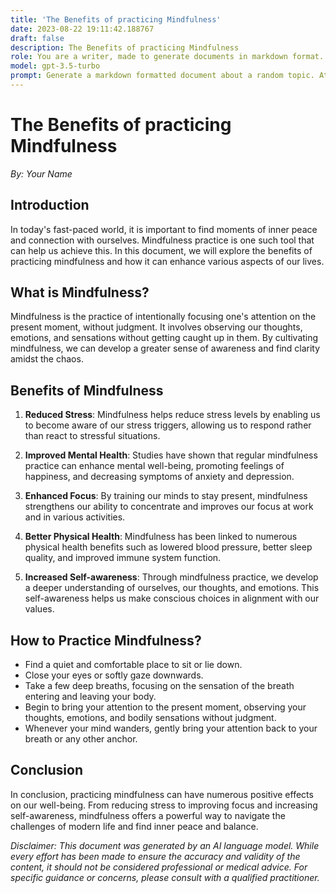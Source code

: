 ```yaml
---
title: 'The Benefits of practicing Mindfulness'
date: 2023-08-22 19:11:42.188767
draft: false
description: The Benefits of practicing Mindfulness
role: You are a writer, made to generate documents in markdown format. It is very important that all of the documents you generate are in valid markdown format.
model: gpt-3.5-turbo
prompt: Generate a markdown formatted document about a random topic. At the bottom, include a disclaimer explaining that the document was generated by you. The first line of the document should be the title. Make sure that the entire document is in proper markdown format, using a mix of various tags to make the document visually appealing.
---
```


# The Benefits of practicing Mindfulness

*By: Your Name*

## Introduction

In today's fast-paced world, it is important to find moments of inner peace and connection with ourselves. Mindfulness practice is one such tool that can help us achieve this. In this document, we will explore the benefits of practicing mindfulness and how it can enhance various aspects of our lives.

## What is Mindfulness?

Mindfulness is the practice of intentionally focusing one's attention on the present moment, without judgment. It involves observing our thoughts, emotions, and sensations without getting caught up in them. By cultivating mindfulness, we can develop a greater sense of awareness and find clarity amidst the chaos.

## Benefits of Mindfulness

1. **Reduced Stress**: Mindfulness helps reduce stress levels by enabling us to become aware of our stress triggers, allowing us to respond rather than react to stressful situations.

2. **Improved Mental Health**: Studies have shown that regular mindfulness practice can enhance mental well-being, promoting feelings of happiness, and decreasing symptoms of anxiety and depression.

3. **Enhanced Focus**: By training our minds to stay present, mindfulness strengthens our ability to concentrate and improves our focus at work and in various activities.

4. **Better Physical Health**: Mindfulness has been linked to numerous physical health benefits such as lowered blood pressure, better sleep quality, and improved immune system function.

5. **Increased Self-awareness**: Through mindfulness practice, we develop a deeper understanding of ourselves, our thoughts, and emotions. This self-awareness helps us make conscious choices in alignment with our values.

## How to Practice Mindfulness?

- Find a quiet and comfortable place to sit or lie down.
- Close your eyes or softly gaze downwards.
- Take a few deep breaths, focusing on the sensation of the breath entering and leaving your body.
- Begin to bring your attention to the present moment, observing your thoughts, emotions, and bodily sensations without judgment.
- Whenever your mind wanders, gently bring your attention back to your breath or any other anchor.

## Conclusion

In conclusion, practicing mindfulness can have numerous positive effects on our well-being. From reducing stress to improving focus and increasing self-awareness, mindfulness offers a powerful way to navigate the challenges of modern life and find inner peace and balance.

*Disclaimer: This document was generated by an AI language model. While every effort has been made to ensure the accuracy and validity of the content, it should not be considered professional or medical advice. For specific guidance or concerns, please consult with a qualified practitioner.*
